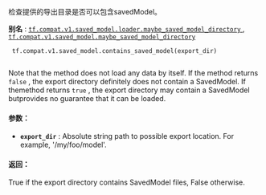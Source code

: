 检查提供的导出目录是否可以包含savedModel。

**别名** : [ `tf.compat.v1.saved_model.loader.maybe_saved_model_directory` ](/api_docs/python/tf/compat/v1/saved_model/contains_saved_model), [ `tf.compat.v1.saved_model.maybe_saved_model_directory` ](/api_docs/python/tf/compat/v1/saved_model/contains_saved_model)

```
 tf.compat.v1.saved_model.contains_saved_model(export_dir)
 
```

Note that the method does not load any data by itself. If the method returns `false` , the export directory definitely does not contain a SavedModel. If themethod returns  `true` , the export directory may contain a SavedModel butprovides no guarantee that it can be loaded.

#### 参数：
- **`export_dir`** : Absolute string path to possible export location. For example,        '/my/foo/model'.


#### 返回：
True if the export directory contains SavedModel files, False otherwise.


